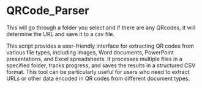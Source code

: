# QRCode_Parser

This will go through a folder you select and if there are any QRcodes, it will determine the URL and save it to a csv file.

This script provides a user-friendly interface for extracting QR codes from various file types, including images, Word documents, PowerPoint presentations, and Excel spreadsheets. It processes multiple files in a specified folder, tracks progress, and saves the results in a structured CSV format. This tool can be particularly useful for users who need to extract URLs or other data encoded in QR codes from different document types.
